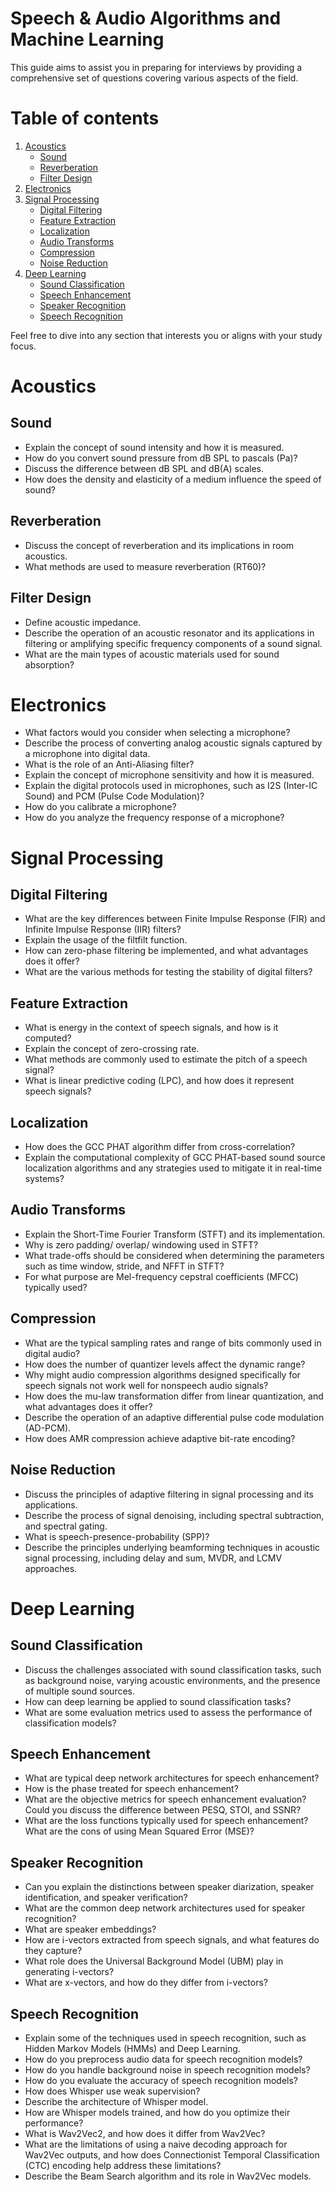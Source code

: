 # Speech & Audio Algorithms and Machine Learning

This guide aims to assist you in preparing for interviews by providing a comprehensive set of questions covering various
aspects of the field.

# Table of contents

1. [Acoustics](#acoustics)
    - [Sound](#sound)
    - [Reverberation](#reverb)
    - [Filter Design](#filter)
3. [Electronics](#electronics)
4. [Signal Processing](#signal_processing)
    - [Digital Filtering](#digital_filter)
    - [Feature Extraction](#features)
    - [Localization](#localization)
    - [Audio Transforms](#audio_transforms)
    - [Compression](#compression)
    - [Noise Reduction](#noise_reduction)
5. [Deep Learning](#deep_learning)
    - [Sound Classification](#classification)
    - [Speech Enhancement](#enhancement)
    - [Speaker Recognition](#speaker)
    - [Speech Recognition](#recognition)

Feel free to dive into any section that interests you or aligns with your study focus.

# Acoustics <a name="acoustics"></a>

## Sound <a name="sound"></a>

* Explain the concept of sound intensity and how it is measured.
* How do you convert sound pressure from dB SPL to pascals (Pa)?
* Discuss the difference between dB SPL and dB(A) scales. 
* How does the density and elasticity of a medium influence the speed of sound?

## Reverberation <a name="reverb"></a>

* Discuss the concept of reverberation and its implications in room acoustics. 
* What methods are used to measure reverberation (RT60)?

## Filter Design <a name="filter"></a>

* Define acoustic impedance.
* Describe the operation of an acoustic resonator and its applications in filtering or amplifying specific frequency components of a sound signal.
* What are the main types of acoustic materials used for sound absorption?

# Electronics <a name="electronics"></a>

* What factors would you consider when selecting a microphone?
* Describe the process of converting analog acoustic signals captured by a microphone into digital data.
* What is the role of an Anti-Aliasing filter?
* Explain the concept of microphone sensitivity and how it is measured.
* Explain the digital protocols used in microphones, such as I2S (Inter-IC Sound) and PCM (Pulse Code Modulation)?
* How do you calibrate a microphone?
* How do you analyze the frequency response of a microphone?

# Signal Processing <a name="signal_processing"></a>

## Digital Filtering <a name="digital_filter"></a>

* What are the key differences between Finite Impulse Response (FIR) and Infinite Impulse Response (IIR) filters?
* Explain the usage of the filtfilt function.
* How can zero-phase filtering be implemented, and what advantages does it offer?
* What are the various methods for testing the stability of digital filters?

## Feature Extraction <a name="features"></a>

* What is energy in the context of speech signals, and how is it computed?
* Explain the concept of zero-crossing rate.
* What methods are commonly used to estimate the pitch of a speech signal?
* What is linear predictive coding (LPC), and how does it represent speech signals?

## Localization <a name="localization"></a>

* How does the GCC PHAT algorithm differ from cross-correlation?
* Explain the computational complexity of GCC PHAT-based sound source localization algorithms and any strategies used to mitigate it in real-time systems?

## Audio Transforms <a name="audio_transforms"></a>

* Explain the Short-Time Fourier Transform (STFT) and its implementation.
* Why is zero padding/ overlap/ windowing used in STFT?
* What trade-offs should be considered when determining the parameters such as time window, stride, and NFFT in STFT?
* For what purpose are Mel-frequency cepstral coefficients (MFCC) typically used?

## Compression <a name="compression"></a>

* What are the typical sampling rates and range of bits commonly used in digital audio?
* How does the number of quantizer levels affect the dynamic range?
* Why might audio compression algorithms designed specifically for speech signals not work well for nonspeech audio signals?
* How does the mu-law transformation differ from linear quantization, and what advantages does it offer?
* Describe the operation of an adaptive differential pulse code modulation (AD-PCM).
* How does AMR compression achieve adaptive bit-rate encoding?

## Noise Reduction <a name="noise_reduction"></a>

* Discuss the principles of adaptive filtering in signal processing and its applications.
* Describe the process of signal denoising, including spectral subtraction, and spectral gating.
* What is speech-presence-probability (SPP)?
* Describe the principles underlying beamforming techniques in acoustic signal processing, including delay and sum, MVDR, and LCMV approaches.

# Deep Learning <a name="deep_learning"></a>

## Sound Classification <a name="classification"></a>

* Discuss the challenges associated with sound classification tasks, such as background noise, varying acoustic environments, and the presence of multiple sound sources.
* How can deep learning be applied to sound classification tasks?
* What are some evaluation metrics used to assess the performance of classification models?

## Speech Enhancement <a name="enhancement"></a>

* What are typical deep network architectures for speech enhancement?
* How is the phase treated for speech enhancement?
* What are the objective metrics for speech enhancement evaluation? Could you discuss the difference between PESQ, STOI, and SSNR?
* What are the loss functions typically used for speech enhancement? What are the cons of using Mean Squared Error (MSE)?

## Speaker Recognition <a name="speaker"></a>

* Can you explain the distinctions between speaker diarization, speaker identification, and speaker verification?
* What are the common deep network architectures used for speaker recognition?
* What are speaker embeddings?
* How are i-vectors extracted from speech signals, and what features do they capture?
* What role does the Universal Background Model (UBM) play in generating i-vectors?
* What are x-vectors, and how do they differ from i-vectors?

## Speech Recognition <a name="recognition"></a>

* Explain some of the techniques used in speech recognition, such as Hidden Markov Models (HMMs) and Deep Learning.
* How do you preprocess audio data for speech recognition models?
* How do you handle background noise in speech recognition models?
* How do you evaluate the accuracy of speech recognition models?
* How does Whisper use weak supervision?
* Describe the architecture of Whisper model.
* How are Whisper models trained, and how do you optimize their performance?
* What is Wav2Vec2, and how does it differ from Wav2Vec?
* What are the limitations of using a naive decoding approach for Wav2Vec outputs, and how does Connectionist Temporal Classification (CTC) encoding help address these limitations?
* Describe the Beam Search algorithm and its role in Wav2Vec models.
